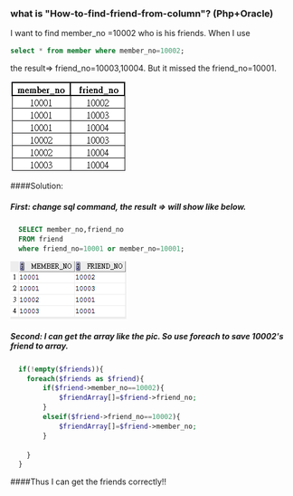 
### what is "How-to-find-friend-from-column"? (Php+Oracle)

I want to find member_no =10002 who is his friends. When I use 

```sql
select * from member where member_no=10002; 
```
the result=> friend_no=10003,10004. But it missed the friend_no=10001. 
<br>

 
![image](https://raw.githubusercontent.com/chliwei199/How-to-find-friend-from-column/master/tablePic.png)



####Solution:

##### First: change sql command, the result => will show like below.

```sql
  SELECT member_no,friend_no
  FROM friend 
  where friend_no=10001 or member_no=10001;
```

![image](https://raw.githubusercontent.com/chliwei199/How-to-find-friend-from-column/master/tablePic2.png)

##### Second: I can get the array like the pic. So use foreach to save 10002's friend to array.

```php
  if(!empty($friends)){
    foreach($friends as $friend){
        if($friend->member_no==10002){
            $friendArray[]=$friend->friend_no;
        }
        elseif($friend->friend_no==10002){
            $friendArray[]=$friend->member_no;
        }
        
    }
  }
```

####Thus I can get the friends correctly!! 


